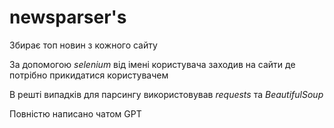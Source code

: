 # newsparser's
Збирає топ новин з кожного сайту 

За допомогою _selenium_ від імені користувача заходив на сайти де потрібно прикидатися користувачем

В решті випадків для парсингу використовував _requests_ та _BeautifulSoup_

Повністю написано чатом GPT
